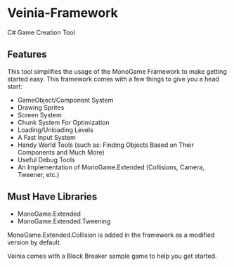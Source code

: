 # Veinia-Framework
C# Game Creation Tool

## Features
This tool simplifies the usage of the MonoGame Framework to make getting started easy.
This framework comes with a few things to give you a head start:
* GameObject/Component System
* Drawing Sprites
* Screen System
* Chunk System For Optimization
* Loading/Unloading Levels
* A Fast Input System
* Handy World Tools (such as: Finding Objects Based on Their Components and Much More)
* Useful Debug Tools
* An Implementation of MonoGame.Extended (Collisions, Camera, Tweener, etc.)


## Must Have Libraries
* MonoGame.Extended
* MonoGame.Extended.Tweening

MonoGame.Extended.Collision is added in the framework as a modified version by default.

Veinia comes with a Block Breaker sample game to help you get started.
